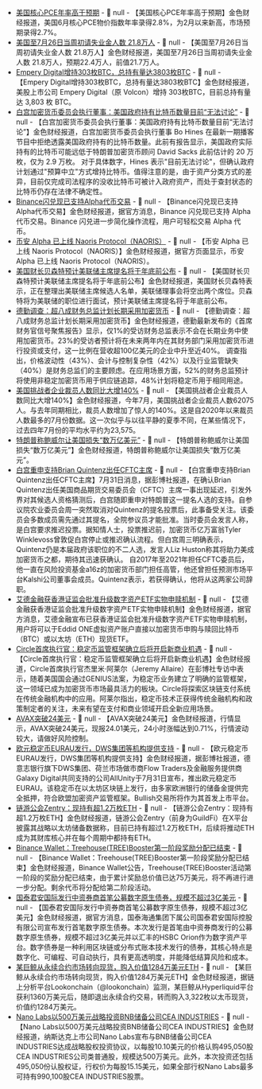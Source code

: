 - [美国核心PCE年率高于预期]() - 📰 null - 【美国核心PCE年率高于预期】金色财经报道，美国6月核心PCE物价指数年率录得2.8%，为2月以来新高，市场预期录得2.7%。
- [美国至7月26日当周初请失业金人数 21.8万人]() - 📰 null - 【美国至7月26日当周初请失业金人数 21.8万人】金色财经报道，美国至7月26日当周初请失业金人数 21.8万人，预期22.4万人，前值21.7万人。
- [Empery Digital增持303枚BTC，总持有量达3803枚BTC](https://x.com/btcNLNico/status/1950894529063628974) - 📰 null - 【Empery Digital增持303枚BTC，总持有量达3803枚BTC】金色财经报道，美股上市公司 Empery Digital（原 Volcon）增持 303枚BTC，目前总持有量达 3,803 枚 BTC。
- [白宫加密货币委员会执行董事：美国政府持有比特币数量目前“无法讨论”]() - 📰 null - 【白宫加密货币委员会执行董事：美国政府持有比特币数量目前“无法讨论”】金色财经报道，白宫加密货币委员会执行董事 Bo Hines 在最新一期播客节目中拒绝透露美国政府持有的比特币数量。此前有报告显示，美国政府实际持有的比特币可能远低于特朗普加密货币顾问 David Sacks 此前估计的 20 万枚，仅为 2.9 万枚。 
对于具体数字，Hines 表示"目前无法讨论"，但确认政府计划通过"预算中立"方式增持比特币。值得注意的是，由于资产分类方式的差异，目前仅完成司法程序的没收比特币可被计入政府资产，而处于查封状态的比特币仍存在法律不确定性。
- [Binance闪兑现已支持Alpha代币交易]() - 📰 null - 【Binance闪兑现已支持Alpha代币交易】金色财经报道，据官方消息，Binance 闪兑现已支持 Alpha 代币交易。Binance 闪兑进一步简化操作流程，用户可轻松交易 Alpha 代币。
- [币安 Alpha 已上线 Naoris Protocol（NAORIS）]() - 📰 null - 【币安 Alpha 已上线 Naoris Protocol（NAORIS）】金色财经报道，据官方页面显示，币安 Alpha 已上线 Naoris Protocol（NAORIS）。
- [美国财长贝森特预计美联储主席提名将于年底前公布]() - 📰 null - 【美国财长贝森特预计美联储主席提名将于年底前公布】金色财经报道，美国财长贝森特表示，正在整理出美联储主席候选人名单，美联储理事会将空出两个席位。贝森特将为美联储的职位进行面试，预计美联储主席提名将于年底前公布。
- [德勤调查：超八成财务总监计划长期采用加密货币](https://fortune.com/2025/07/31/nearly-all-cfo-envision-crypto-future-business-operations-survey/) - 📰 null - 【德勤调查：超八成财务总监计划长期采用加密货币】金色财经报道，德勤最新发布的《首席财务官信号聚焦报告》显示，仅1%的受访财务总监表示不会在长期业务中使用加密货币。23%的受访者预计将在未来两年内在其财务部门采用加密货币进行投资或支付，这一比例在营收超100亿美元的企业中升至近40%。 
调查指出，价格波动性（43%）、会计与控制复杂性（42%）以及行业监管缺失（40%）是财务总监们的主要顾虑。在应用场景方面，52%的财务总监预计将使用非稳定加密货币用于供应链追踪，48%计划将稳定币用于相同用途。
- [美国挑战者企业裁员人数同比大增140%]() - 📰 null - 【美国挑战者企业裁员人数同比大增140%】金色财经报道，今年7月，美国挑战者企业裁员人数62075人。与去年同期相比，裁员人数增加了惊人的140%。这是自2020年以来裁员人数最多的7月份数据。这一次似乎与以往平静的夏季不同，在某些情况下，过去四年7月份的平均水平约为23,575。
- [特朗普称鲍威尔让美国损失“数万亿美元”]() - 📰 null - 【特朗普称鲍威尔让美国损失“数万亿美元”】金色财经报道，特朗普称鲍威尔让美国损失“数万亿美元”。
- [白宫重申支持Brian Quintenz出任CFTC主席](https://www.bloomberg.com/news/articles/2025-07-30/white-house-seeks-swift-confirmation-of-quintenz-for-cftc?srnd=phx-crypto) - 📰 null - 【白宫重申支持Brian Quintenz出任CFTC主席】7月31日消息，据彭博社报道，在确认Brian Quintenz出任美国商品期货交易委员会（CFTC）主席一事出现延迟，引发外界对其候选人资格猜测后，白宫随即重申对特朗普这一提名人选的支持。自参议院农业委员会周一突然取消对Quintenz的提名投票后，此事备受关注。该委员会多数成员需先通过其提名，全院参议员才能批准。当时委员会发言人称，是白宫要求推迟投票。据知情人士，投票推迟前，加密货币亿万富翁Tyler Winklevoss曾敦促白宫停止或推迟确认流程。但白宫周三明确表示，Quintenz仍是本届政府该职位的不二人选，发言人Liz Huston称其将助力美成加密货币之都，期待其迅速获确认。 
自2017年至2021年担任CFTC委员后，他一直在风险投资基金a16z的加密货币部门担任高管，他还曾担任预测市场平台Kalshi公司董事会成员。Quintenz表示，若获得确认，他将从这两家公司辞职。
- [艾德金融获香港证监会批准升级数字资产ETF实物申赎机制](https://www.eddid.com.hk/company-news/330) - 📰 null - 【艾德金融获香港证监会批准升级数字资产ETF实物申赎机制】金色财经报道，据官方消息，艾德金融宣布已获香港证监会批准升级数字资产ETF实物申赎机制，用户将可以于Eddid ONE虚拟资产账户直接以加密货币申购与赎回比特币（BTC）或以太坊（ETH）现货ETF。
- [Circle首席执行官：稳定币监管框架确立后将开启新商业机遇](https://www.bloomberg.com/news/articles/2025-07-31/circle-s-ceo-on-the-booming-business-of-stablecoins?srnd=phx-crypto) - 📰 null - 【Circle首席执行官：稳定币监管框架确立后将开启新商业机遇】金色财经报道，Circle首席执行官杰里米·阿莱尔（Jeremy Allaire）在彭博社专访中表示，随着美国国会通过GENIUS法案，为稳定币业务建立了明确的监管框架，这一领域已成为加密货币市场最具活力的板块。Circle将探索区块链支付系统在传统金融机构中的应用。阿莱尔指出，稳定币技术正获得传统金融机构和政策制定者的关注，未来有望在支付和商业领域开启全新应用场景。
- [AVAX突破24美元]() - 📰 null - 【AVAX突破24美元】金色财经报道，行情显示，AVAX突破24美元，现报24.01美元，24小时涨幅达到0.71%，行情波动较大，请做好风险控制。
- [欧元稳定币EURAU发行，DWS集团等机构提供支持]() - 📰 null - 【欧元稳定币EURAU发行，DWS集团等机构提供支持】金色财经报道，据彭博社报道，德意志银行旗下DWS集团、荷兰市场做市商Flow Traders及金融服务提供商Galaxy Digital共同支持的公司AllUnity于7月31日宣布，推出欧元稳定币EURAU。该稳定币在以太坊区块链上发行，由多家欧洲银行的储备金提供完全抵押，符合欧盟加密资产监管框架。Bullish交易所将作为其首发上市平台。
- [链游公会Zentry：现持有超1.2万枚ETH](https://x.com/zentry/status/1950613488461877607) - 📰 null - 【链游公会Zentry：现持有超1.2万枚ETH】金色财经报道，链游公会Zentry（前身为GuildFi）在X平台披露其战略以太坊储备数据称，目前已持有超过1.2万枚ETH，后续将推动ETH成为其财库核心并在每个周期中都持有ETH。
- [Binance Wallet：Treehouse(TREE)Booster第一阶段奖励分配已结束]() - 📰 null - 【Binance Wallet：Treehouse(TREE)Booster第一阶段奖励分配已结束】金色财经报道，Binance Wallet公告，Treehouse(TREE)Booster活动第一阶段的奖励分配已结束，由于累计奖励总价值已达75万美元，将不再进行进一步分配。剩余代币将分配给第二阶段活动。
- [国泰君安国际发行中资券商首笔公募数字原生债券，规模不超过3亿美元](https://www.gtjai.com/upload/UploadFiles/2025/07/31/dc84dc7132c84a47ac1a13fd02117853.pdf) - 📰 null - 【国泰君安国际发行中资券商首笔公募数字原生债券，规模不超过3亿美元】金色财经报道，据官方消息，国泰海通集团下属公司国泰君安国际控股有限公司宣布发行首笔数字原生债券。本次发行是首笔由中资券商发行的公募数字原生债券，规模不超过3亿美元并以汇丰的HSBC Orion作为数字资产平台。数字债券是一种利用区块链或分布式账本技术发行的债券，其核心特点是数字化、可编程、可自动执行，具有更高透明度，并能降低结算风险和成本。
- [某巨鲸从永续合约市场转向现货，购入价值1284万美元ETH](https://x.com/lookonchain/status/1950856194622623809) - 📰 null - 【某巨鲸从永续合约市场转向现货，购入价值1284万美元ETH】金色财经报道，据链上分析平台Lookonchain（@lookonchain）监测，某巨鲸从Hyperliquid平台获利1360万美元后，随即退出永续合约交易，转而购入3,322枚以太币现货，价值约1284万美元。
- [Nano Labs以500万美元战略投资BNB储备公司CEA INDUSTRIES](https://www.globenewswire.com/news-release/2025/07/30/3123872/0/en/Nano-Labs-Invests-in-BNB-Strategic-Reserve-Company-CEA-INDUSTRIES-INC-to-Further-Strengthen-BNB-Reserve-Strategy.html) - 📰 null - 【Nano Labs以500万美元战略投资BNB储备公司CEA INDUSTRIES】金色财经报道，纳斯达克上市公司Nano Labs宣布与BNB储备公司CEA INDUSTRIES达成战略股权投资协议，以每股10.10美元的价格认购495,050股CEA INDUSTRIES公司类普通股，规模达500万美元。此外，本次投资还包括495,050份认股权证，行权价为每股15.15美元，如果全部行权Nano Labs最多可持有990,100股CEA INDUSTRIES股票。
